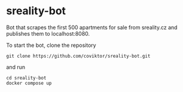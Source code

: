 # sreality-bot
Bot that scrapes the first 500 apartments for sale from sreality.cz and publishes them to localhost:8080.

To start the bot, clone the repository

```
git clone https://github.com/coviktor/sreality-bot.git
```
and run
```docker
cd sreality-bot
docker compose up
```
